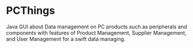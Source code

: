 # PCThings
Java GUI about Data management on PC products such as peripherals and components with features of Product Management, Supplier Management, and User Management for a swift data managing.
